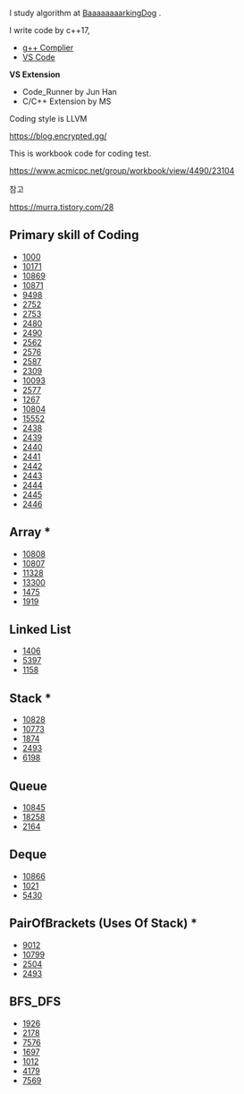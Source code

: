 

I study algorithm at  [BaaaaaaaarkingDog](https://blog.encrypted.gg/) . 

I write code by  c++17, 

- [g++ Complier](http://www.mingw.org/)
- [VS Code](https://code.visualstudio.com/)

**VS Extension**

-  Code_Runner by Jun Han 
- C/C++ Extension by MS

Coding style is LLVM



https://blog.encrypted.gg/

This is workbook code for coding test.

https://www.acmicpc.net/group/workbook/view/4490/23104





참고

https://murra.tistory.com/28



## Primary skill of Coding

- [1000](https://www.acmicpc.net/problem/1000) 
- [10171](https://www.acmicpc.net/problem/10171)
- [10869](https://www.acmicpc.net/problem/10869)
- [10871](https://www.acmicpc.net/problem/10871)
- [9498](https://www.acmicpc.net/problem/9498)
- [2752](https://www.acmicpc.net/problem/2752)
- [2753](https://www.acmicpc.net/problem/2753)
- [2480](https://www.acmicpc.net/problem/2480)
- [2490](https://www.acmicpc.net/problem/2490)
- [2562](https://www.acmicpc.net/problem/2562)
- [2576](https://www.acmicpc.net/problem/2576)
- [2587](https://www.acmicpc.net/problem/2587)
- [2309](https://www.acmicpc.net/problem/2309)
- [10093](https://www.acmicpc.net/problem/10093)
- [2577](https://www.acmicpc.net/problem/2577)
- [1267](https://www.acmicpc.net/problem/1267)
- [10804](https://www.acmicpc.net/problem/10804)
- [15552](https://www.acmicpc.net/problem/15552)
- [2438](https://www.acmicpc.net/problem/2438)
- [2439](https://www.acmicpc.net/problem/2439)
- [2440](https://www.acmicpc.net/problem/2440)
- [2441](https://www.acmicpc.net/problem/2441)
- [2442](https://www.acmicpc.net/problem/2442)
- [2443](https://www.acmicpc.net/problem/2443)
- [2444](https://www.acmicpc.net/problem/2444)
- [2445](https://www.acmicpc.net/problem/2445)
- [2446](https://www.acmicpc.net/problem/2446)

## Array *

- [10808](https://www.acmicpc.net/problem/10808)
- [10807](https://www.acmicpc.net/problem/10807)
- [11328](https://www.acmicpc.net/problem/11328)
- [13300](https://www.acmicpc.net/problem/13300)
- [1475](https://www.acmicpc.net/problem/1475)
- [1919](https://www.acmicpc.net/problem/1919)

## Linked  List

- [1406](https://www.acmicpc.net/problem/1406)
- [5397](https://www.acmicpc.net/problem/5397)
- [1158](https://www.acmicpc.net/problem/1158)



## Stack *

- [10828](https://www.acmicpc.net/problem/10828)
- [10773](https://www.acmicpc.net/problem/10773)
- [1874](https://www.acmicpc.net/problem/1874)
- [2493](https://www.acmicpc.net/problem/2493)
- [6198](https://www.acmicpc.net/problem/6198)



## Queue

- [10845](https://www.acmicpc.net/problem/10845)
- [18258](https://www.acmicpc.net/problem/18258)
- [2164](https://www.acmicpc.net/problem/2164)

## Deque

- [10866](https://www.acmicpc.net/problem/10866)
- [1021](https://www.acmicpc.net/problem/1021)
- [5430](https://www.acmicpc.net/problem/5430)

## PairOfBrackets (Uses Of Stack) *

- [9012](https://www.acmicpc.net/problem/9012)
- [10799](https://www.acmicpc.net/problem/10799)
- [2504](https://www.acmicpc.net/problem/2504)
- [2493](https://www.acmicpc.net/problem/2493)

## BFS_DFS

- [1926](https://www.acmicpc.net/problem/1926)
- [2178](https://www.acmicpc.net/problem/2178)
- [7576](https://www.acmicpc.net/problem/7576)
- [1697](https://www.acmicpc.net/problem/1697)
- [1012](https://www.acmicpc.net/problem/1012)
- [4179](https://www.acmicpc.net/problem/4179)
- [7569](https://www.acmicpc.net/problem/7569)








